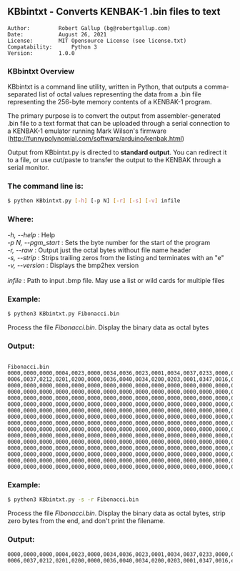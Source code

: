 ## KBbintxt - Converts KENBAK-1 .bin files to text

```
Author:    		Robert Gallup (bg@robertgallup.com)
Date:      		August 26, 2021
License:   		MIT Opensource License (see license.txt) 
Compatability:		Python 3
Version:		1.0.0
```

### KBbintxt Overview

KBbintxt is a command line utility, written in Python, that outputs a comma-separated list of octal values representing the data from a .bin file representing the 256-byte memory contents of a KENBAK-1 program. 

The primary purpose is to convert the output from assembler-generated .bin file to a text format that can be uploaded through a serial connection to a KENBAK-1 emulator running Mark Wilson's firmware (http://funnypolynomial.com/software/arduino/kenbak.html)

Output from KBbintxt.py is directed to **standard output**. You can redirect it to a file, or use cut/paste to transfer the output to the KENBAK through a serial monitor.

### The command line is:

``` bash
$ python KBbintxt.py [-h] [-p N] [-r] [-s] [-v] infile
```

### Where:

*-h, \-\-help* : Help<br />
*-p N, \-\-pgm_start* : Sets the byte number for the start of the program<br />
*-r, \-\-raw* : Output just the octal bytes without file name header<br />
*-s, \-\-strip* : Strips trailing zeros from the listing and terminates with an "e"<br />
*-v, \-\-version* : Displays the bmp2hex version<br />
<br />
*infile* : Path to input .bmp file. May use a list or wild cards for multiple files<br />

### Example:

``` bash
$ python3 KBbintxt.py Fibonacci.bin
```
Process the file *Fibonacci.bin*. Display the binary data as octal bytes

### Output:

```

Fibonacci.bin
0000,0000,0000,0004,0023,0000,0034,0036,0023,0001,0034,0037,0233,0000,0026,0036,
0006,0037,0212,0201,0200,0000,0036,0040,0034,0200,0203,0001,0347,0016,0000,0000,
0000,0000,0000,0000,0000,0000,0000,0000,0000,0000,0000,0000,0000,0000,0000,0000,
0000,0000,0000,0000,0000,0000,0000,0000,0000,0000,0000,0000,0000,0000,0000,0000,
0000,0000,0000,0000,0000,0000,0000,0000,0000,0000,0000,0000,0000,0000,0000,0000,
0000,0000,0000,0000,0000,0000,0000,0000,0000,0000,0000,0000,0000,0000,0000,0000,
0000,0000,0000,0000,0000,0000,0000,0000,0000,0000,0000,0000,0000,0000,0000,0000,
0000,0000,0000,0000,0000,0000,0000,0000,0000,0000,0000,0000,0000,0000,0000,0000,
0000,0000,0000,0000,0000,0000,0000,0000,0000,0000,0000,0000,0000,0000,0000,0000,
0000,0000,0000,0000,0000,0000,0000,0000,0000,0000,0000,0000,0000,0000,0000,0000,
0000,0000,0000,0000,0000,0000,0000,0000,0000,0000,0000,0000,0000,0000,0000,0000,
0000,0000,0000,0000,0000,0000,0000,0000,0000,0000,0000,0000,0000,0000,0000,0000,
0000,0000,0000,0000,0000,0000,0000,0000,0000,0000,0000,0000,0000,0000,0000,0000,
0000,0000,0000,0000,0000,0000,0000,0000,0000,0000,0000,0000,0000,0000,0000,0000,
0000,0000,0000,0000,0000,0000,0000,0000,0000,0000,0000,0000,0000,0000,0000,0000,
0000,0000,0000,0000,0000,0000,0000,0000,0000,0000,0000,0000,0000,0000,0000,0000,
```

### Example:

``` bash
$ python3 KBbintxt.py -s -r Fibonacci.bin
```

Process the file *Fibonacci.bin*. Display the binary data as octal bytes, strip zero bytes from the end, and don't print the filename.

### Output:

```
0000,0000,0000,0004,0023,0000,0034,0036,0023,0001,0034,0037,0233,0000,0026,0036,
0006,0037,0212,0201,0200,0000,0036,0040,0034,0200,0203,0001,0347,0016,e
```

